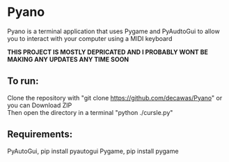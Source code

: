# Pyano

Pyano is a terminal application that uses Pygame and PyAudtoGui to allow you to interact with your computer using a MIDI keyboard

__THIS PROJECT IS MOSTLY DEPRICATED AND I PROBABLY WONT BE MAKING ANY UPDATES ANY TIME SOON__

## To run:

Clone the repository with "git clone https://github.com/decawas/Pyano" or you can Download ZIP<br />
Then open the directory in a terminal "python ./cursle.py"<br />

## Requirements:

PyAutoGui, pip install pyautogui
Pygame, pip install pygame